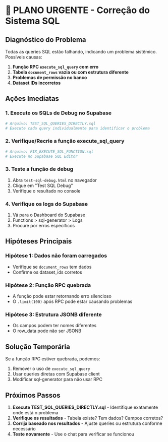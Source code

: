 # 🚨 PLANO URGENTE - Correção do Sistema SQL

## Diagnóstico do Problema

Todas as queries SQL estão falhando, indicando um problema sistêmico. Possíveis causas:

1. **Função RPC `execute_sql_query` com erro**
2. **Tabela `document_rows` vazia ou com estrutura diferente**
3. **Problemas de permissão no banco**
4. **Dataset IDs incorretos**

## Ações Imediatas

### 1. Execute os SQLs de Debug no Supabase
```bash
# Arquivo: TEST_SQL_QUERIES_DIRECTLY.sql
# Execute cada query individualmente para identificar o problema
```

### 2. Verifique/Recrie a função execute_sql_query
```bash
# Arquivo: FIX_EXECUTE_SQL_FUNCTION.sql
# Execute no Supabase SQL Editor
```

### 3. Teste a função de debug
1. Abra `test-sql-debug.html` no navegador
2. Clique em "Test SQL Debug"
3. Verifique o resultado no console

### 4. Verifique os logs do Supabase
1. Vá para o Dashboard do Supabase
2. Functions > sql-generator > Logs
3. Procure por erros específicos

## Hipóteses Principais

### Hipótese 1: Dados não foram carregados
- Verifique se `document_rows` tem dados
- Confirme os dataset_ids corretos

### Hipótese 2: Função RPC quebrada
- A função pode estar retornando erro silencioso
- O `.limit(100)` após RPC pode estar causando problemas

### Hipótese 3: Estrutura JSONB diferente
- Os campos podem ter nomes diferentes
- O row_data pode não ser JSONB

## Solução Temporária

Se a função RPC estiver quebrada, podemos:
1. Remover o uso de `execute_sql_query`
2. Usar queries diretas com Supabase client
3. Modificar sql-generator para não usar RPC

## Próximos Passos

1. **Execute TEST_SQL_QUERIES_DIRECTLY.sql** - Identifique exatamente onde está o problema
2. **Verifique os resultados** - Tabela existe? Tem dados? Campos corretos?
3. **Corrija baseado nos resultados** - Ajuste queries ou estrutura conforme necessário
4. **Teste novamente** - Use o chat para verificar se funcionou